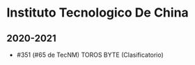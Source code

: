 # Instituto Tecnologico De China

## 2020-2021

- #351 (#65 de TecNM) TOROS BYTE (Clasificatorio)



